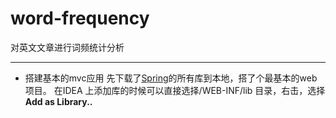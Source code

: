 # word-frequency
对英文文章进行词频统计分析

---
* 搭建基本的mvc应用
先下载了[Spring](https://repo.spring.io/libs-release-local/org/springframework/spring/5.0.1.RELEASE/ "5.0.1.RELEASE")的所有库到本地，搭了个最基本的web项目。
在IDEA 上添加库的时候可以直接选择/WEB-INF/lib 目录，右击，选择**Add as Library..**
